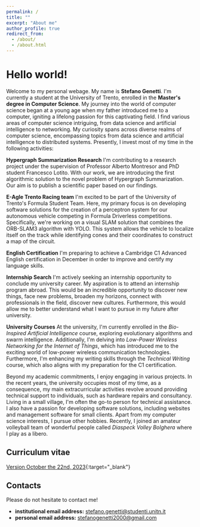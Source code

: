 ```yaml
---
permalink: /
title: ""
excerpt: "About me"
author_profile: true
redirect_from: 
  - /about/
  - /about.html
---
```


Hello world!
======
Welcome to my personal webage. My name is **Stefano Genetti**. I'm currently a student at the University of Trento, enrolled in the **Master's degree in Computer Science**.
My journey into the world of computer science began at a young age when my father introduced me to a computer, igniting a lifelong passion for this captivating field. I find various areas of computer science intriguing, from data science and artificial intelligence to networking. My curiosity spans across diverse realms of computer science, encompassing topics from data science and artificial intelligence to distributed systems.
Presently, I invest most of my time in the following activities:

**Hypergraph Summarization Research** I'm contributing to a research project under the supervision of Professor Alberto Montresor and PhD student Francesco Lotito. With our work, we are introducing the first algorithmic solution to the novel problem of Hypergraph Summarization. Our aim is to publish a scientific paper based on our findings.

**E-Agle Trento Racing team** I'm excited to be part of the University of Trento's Formula Student Team. Here, my primary focus is on developing software solutions for the creation of a perceptron system for our autonomous vehicle competing in Formula Driverless competitions. Specifically, we're working on a visual SLAM solution that combines the ORB-SLAM3 algorithm with YOLO. This system allows the vehicle to localize itself on the track while identifying cones and their coordinates to construct a map of the circuit.

**English Certification** I'm preparing to achieve a Cambridge C1 Advanced English certification in December in order to improve and certify my language skills.

**Internship Search** I'm actively seeking an internship opportunity to conclude my university career. My aspiration is to attend an internship program abroad. This would be an incredible opportunity to discover new things, face new problems, broaden my horizons, connect with professionals in the field, discover new cultures. Furthermore, this would allow me to better understand what I want to pursue in my future after university.

**University Courses** At the university, I'm currently enrolled in the *Bio-Inspired Artificial Intelligence* course, exploring evolutionary algorithms and swarm intelligence. Additionally, I'm delving into *Low-Power Wireless Networking for the Internet of Things*, which has introduced me to the exciting world of low-power wireless communication technologies. Furthermore, I'm enhancing my writing skills through the *Technical Writing* course, which also aligns with my preparation for the C1 certification.

Beyond my academic commitments, I enjoy engaging in various projects. In the recent years, the university occupies most of my time, as a consequence, my main extracurricular activities revolve around providing technical support to individuals, such as hardware repairs and consultancy. Living in a small village, I'm often the go-to person for technical assistance. I also have a passion for developing software solutions, including websites and management software for small clients.
Apart from my computer science interests, I pursue other hobbies. Recently, I joined an amateur volleyball team of wonderful people called *Diaspeck Volley Bolghera* where I play as a libero.

Curriculum vitae
------
[Version October the 22nd, 2023](files/Stefano_Genetti_Hypergraph_Summarization.pdf){:target="_blank"}

Contacts
------
Please do not hesitate to contact me!
- **institutional email address:** stefano.genetti@studenti.unitn.it
- **personal email address:** stefanogenetti2000@gmail.com
